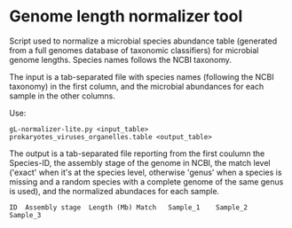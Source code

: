 # Genome length normalizer tool
Script used to normalize a microbial species abundance table (generated from a full genomes database of taxonomic classifiers) for microbial genome lengths. 
Species names follows the NCBI taxonomy. 

The input is a tab-separated file with species names (following the NCBI taxonomy) in the first column, and the microbial abundances for each sample in the other columns. 

Use:
```
gL-normalizer-lite.py <input_table> prokaryotes_viruses_organelles.table <output_table>
```

The output is a tab-separated file reporting from the first coulumn the Species-ID, the assembly stage of the genome in NCBI, the match level ('exact' when it's at the species level, otherwise 'genus' when a species is missing and a random species with a complete genome of the same genus is used), and the normalized abundaces for each sample.
```
ID	Assembly stage	Length (Mb)	Match	Sample_1	Sample_2	Sample_3
```
